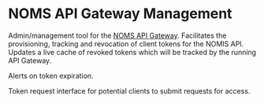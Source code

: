 # NOMS API Gateway Management

Admin/management tool for the [NOMS API Gateway](https://github.com/ministryofjustice/noms-api-gateway). Facilitates the provisioning, tracking and revocation of client tokens for the NOMIS API. Updates a live cache of revoked tokens which will be tracked by the running API Gateway.

Alerts on token expiration.

Token request interface for potential clients to submit requests for access.

